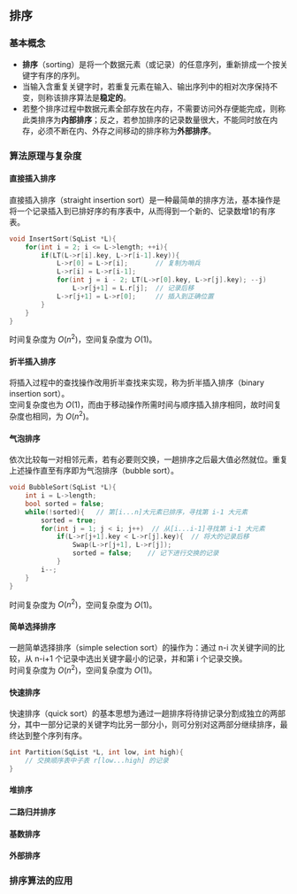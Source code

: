 ## 排序
### 基本概念
* **排序**（sorting）是将一个数据元素（或记录）的任意序列，重新排成一个按关键字有序的序列。
* 当输入含重复关键字时，若重复元素在输入、输出序列中的相对次序保持不变，则称该排序算法是**稳定的**。
* 若整个排序过程中数据元素全部存放在内存，不需要访问外存便能完成，则称此类排序为**内部排序**；反之，若参加排序的记录数量很大，不能同时放在内存，必须不断在内、外存之间移动的排序称为**外部排序**。

### 算法原理与复杂度
#### 直接插入排序
直接插入排序（straight insertion sort）是一种最简单的排序方法，基本操作是将一个记录插入到已排好序的有序表中，从而得到一个新的、记录数增1的有序表。 
``` c
void InsertSort(SqList *L){
    for(int i = 2; i <= L->length; ++i){
        if(LT(L->r[i].key, L->r[i-1].key)){
            L->r[0] = L->r[i];       // 复制为哨兵
            L->r[i] = L->r[i-1];
            for(int j = i - 2; LT(L->r[0].key, L->r[j].key); --j)
                L->r[j+1] = L.r[j];  // 记录后移
            L->r[j+1] = L->r[0];     // 插入到正确位置
        }
    }
}
```
时间复杂度为 $O(n^2)$，空间复杂度为 $O(1)$。

#### 折半插入排序
将插入过程中的查找操作改用折半查找来实现，称为折半插入排序（binary insertion sort）。  
空间复杂度也为 $O(1)$，而由于移动操作所需时间与顺序插入排序相同，故时间复杂度也相同，为 $O(n^2)$。

#### 气泡排序
依次比较每一对相邻元素，若有必要则交换，一趟排序之后最大值必然就位。重复上述操作直至有序即为气泡排序（bubble sort）。  
``` c
void BubbleSort(SqList *L){
    int i = L->length;
    bool sorted = false;
    while(!sorted){   // 第[i...n]大元素已排序，寻找第 i-1 大元素
        sorted = true;
        for(int j = 1; j < i; j++)  // 从[i...i-1]寻找第 i-1 大元素
            if(L->r[j+1].key < L->r[j].key){  // 将大的记录后移
                Swap(L->r[j+1], L->r[j]);
                sorted = false;    // 记下进行交换的记录
            }
        i--;
    }
}
```
时间复杂度为 $O(n^2)$，空间复杂度为 $O(1)$。

#### 简单选择排序
一趟简单选择排序（simple selection sort）的操作为：通过 n-i 次关键字间的比较，从 n-i+1 个记录中选出关键字最小的记录，并和第 i 个记录交换。  
时间复杂度为 $O(n^2)$，空间复杂度为 $O(1)$。

#### 快速排序
快速排序（quick sort）的基本思想为通过一趟排序将待排记录分割成独立的两部分，其中一部分记录的关键字均比另一部分小，则可分别对这两部分继续排序，最终达到整个序列有序。
``` c
int Partition(SqList *L, int low, int high){
    // 交换顺序表中子表 r[low...high] 的记录
}
```

#### 堆排序
#### 二路归并排序
#### 基数排序
#### 外部排序

### 排序算法的应用
